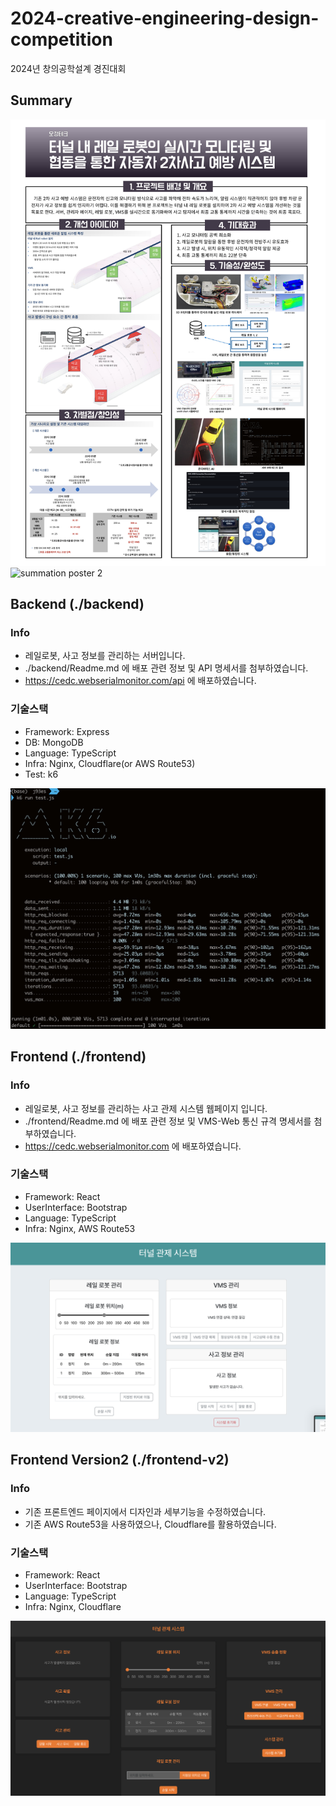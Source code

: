 # 2024-creative-engineering-design-competition

2024년 창의공학설계 경진대회

## Summary

![summation poster 1](./asset/summation-poster/summation-poster-school.jpg)
![summation poster 2](./asset/summation-poster/summation-poster-national.jpeg)

## Backend (./backend)

### Info

- 레일로봇, 사고 정보를 관리하는 서버입니다.
- ./backend/Readme.md 에 배포 관련 정보 및 API 명세서를 첨부하였습니다.
- https://cedc.webserialmonitor.com/api 에 배포하였습니다.

### 기술스택

- Framework: Express
- DB: MongoDB
- Language: TypeScript
- Infra: Nginx, Cloudflare(or AWS Route53)
- Test: k6

![performance test](./asset/backend/performance-test/database-upgrade/after.png)

## Frontend (./frontend)

### Info

- 레일로봇, 사고 정보를 관리하는 사고 관제 시스템 웹페이지 입니다.
- ./frontend/Readme.md 에 배포 관련 정보 및 VMS-Web 통신 규격 명세서를 첨부하였습니다.
- https://cedc.webserialmonitor.com 에 배포하였습니다.

### 기술스택

- Framework: React
- UserInterface: Bootstrap
- Language: TypeScript
- Infra: Nginx, AWS Route53

![frontend page](./asset/frontend/frontend-page.png)

## Frontend Version2 (./frontend-v2)

### Info

- 기존 프론트엔드 페이지에서 디자인과 세부기능을 수정하였습니다.
- 기존 AWS Route53을 사용하였으나, Cloudflare를 활용하였습니다.

### 기술스택

- Framework: React
- UserInterface: Bootstrap
- Language: TypeScript
- Infra: Nginx, Cloudflare

![frontend page](./asset/frontend/frontend-v2-page.png)
